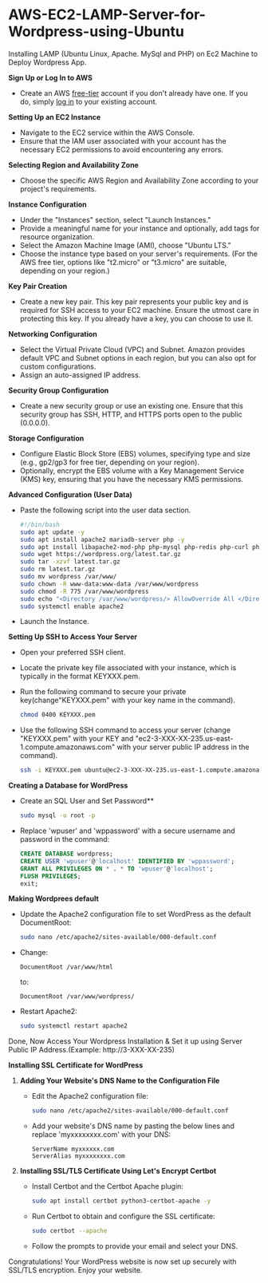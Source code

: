 # AWS-EC2-LAMP-Server-for-Wordpress-using-Ubuntu
Installing LAMP (Ubuntu Linux, Apache. MySql and PHP) on Ec2 Machine to Deploy Wordpress App.

**Sign Up or Log In to AWS**

   - Create an AWS <a href="aws.amazon.com">free-tier</a> account if you don't already have one. If you do, simply <a href="aws.amazon.com">log in</a> to your existing account.

**Setting Up an EC2 Instance**

   - Navigate to the EC2 service within the AWS Console.
   - Ensure that the IAM user associated with your account has the necessary EC2 permissions to avoid encountering any errors.

**Selecting Region and Availability Zone**

   - Choose the specific AWS Region and Availability Zone according to your project's requirements.

**Instance Configuration**

   - Under the "Instances" section, select "Launch Instances."
   - Provide a meaningful name for your instance and optionally, add tags for resource organization.
   - Select the Amazon Machine Image (AMI), choose "Ubuntu LTS."
   - Choose the instance type based on your server's requirements. (For the AWS free tier, options like "t2.micro" or "t3.micro" are suitable, depending on your region.)

**Key Pair Creation**

   - Create a new key pair. This key pair represents your public key and is required for SSH access to your EC2 machine. Ensure the utmost care in protecting this key. If you already have a key, you can choose to use it.

**Networking Configuration**

   - Select the Virtual Private Cloud (VPC) and Subnet. Amazon provides default VPC and Subnet options in each region, but you can also opt for custom configurations.
   - Assign an auto-assigned IP address.

**Security Group Configuration**

   - Create a new security group or use an existing one. Ensure that this security group has SSH, HTTP, and HTTPS ports open to the public (0.0.0.0).

**Storage Configuration**

   - Configure Elastic Block Store (EBS) volumes, specifying type and size (e.g., gp2/gp3 for free tier, depending on your region).
   - Optionally, encrypt the EBS volume with a Key Management Service (KMS) key, ensuring that you have the necessary KMS permissions.

**Advanced Configuration (User Data)** 

- Paste the following script into the user data section.
    
    ```bash
    #!/bin/bash
    sudo apt update -y
    sudo apt install apache2 mariadb-server php -y
    sudo apt install libapache2-mod-php php-mysql php-redis php-curl php-gd php-mbstring php-xml php-xmlrpc php-soap php-intl php-zip -y
    sudo wget https://wordpress.org/latest.tar.gz
    sudo tar -xzvf latest.tar.gz
    sudo rm latest.tar.gz
    sudo mv wordpress /var/www/
    sudo chown -R www-data:www-data /var/www/wordpress
    sudo chmod -R 775 /var/www/wordpress
    sudo echo "<Directory /var/www/wordpress/> AllowOverride All </Directory>" > /etc/apache2/sites-available/wordpress.conf
    sudo systemctl enable apache2
    ```
- Launch the Instance.

**Setting Up SSH to Access Your Server**

   - Open your preferred SSH client.

   - Locate the private key file associated with your instance, which is typically in the format KEYXXX.pem.

   - Run the following command to secure your private key(change"KEYXXX.pem" with your key name in the command).

     ```bash
     chmod 0400 KEYXXX.pem
     ```
   - Use the following SSH command to access your server (change "KEYXXX.pem" with your KEY and "ec2-3-XXX-XX-235.us-east-1.compute.amazonaws.com" with your server public IP address in the command).

     ```bash
     ssh -i KEYXXX.pem ubuntu@ec2-3-XXX-XX-235.us-east-1.compute.amazonaws.com
     ```

**Creating a Database for WordPress**

   - Create an SQL User and Set Password**

     ```bash
     sudo mysql -u root -p
     ```

   - Replace 'wpuser' and 'wppassword' with a secure username and password in the command:

     ```sql
     CREATE DATABASE wordpress;
     CREATE USER 'wpuser'@'localhost' IDENTIFIED BY 'wppassword';
     GRANT ALL PRIVILEGES ON * . * TO 'wpuser'@'localhost';
     FLUSH PRIVILEGES;
     exit;
     ```

**Making Wordprees default**

   - Update the Apache2 configuration file to set WordPress as the default DocumentRoot:

     ```bash
     sudo nano /etc/apache2/sites-available/000-default.conf
     ```

   - Change:

     ```
     DocumentRoot /var/www/html
     ```

     to:

     ```
     DocumentRoot /var/www/wordpress/
     ```

   - Restart Apache2:

     ```bash
     sudo systemctl restart apache2
     ```

Done, Now Access Your Wordpress Installation & Set it up using Server Public IP Address.(Example: http://3-XXX-XX-235)

**Installing SSL Certificate for WordPress**

1. **Adding Your Website's DNS Name to the Configuration File**

   - Edit the Apache2 configuration file:

     ```bash
     sudo nano /etc/apache2/sites-available/000-default.conf
     ```

   - Add your website's DNS name by pasting the below lines and replace 'myxxxxxxxx.com' with your DNS:

     ```
     ServerName myxxxxxx.com
     ServerAlias myxxxxxxxx.com
     ```

2. **Installing SSL/TLS Certificate Using Let's Encrypt Certbot**

   - Install Certbot and the Certbot Apache plugin:

     ```bash
     sudo apt install certbot python3-certbot-apache -y
     ```

   - Run Certbot to obtain and configure the SSL certificate:

     ```bash
     sudo certbot --apache
     ```

   - Follow the prompts to provide your email and select your DNS.

Congratulations! Your WordPress website is now set up securely with SSL/TLS encryption. Enjoy your website.
